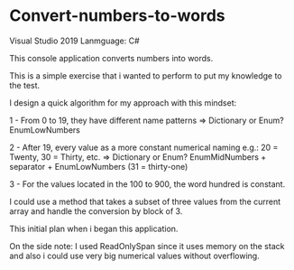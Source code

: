 # Convert-numbers-to-words
Visual Studio 2019
Lanmguage: C#

This console application converts numbers into words.

This is a simple exercise that i wanted to perform to put my knowledge to the test.

I design a quick algorithm for my approach with this mindset:

1 - From 0 to 19, they have different name patterns => Dictionary or Enum? EnumLowNumbers

2 - After 19, every value as a more constant numerical naming e.g.: 20 = Twenty, 30 = Thirty, etc. => Dictionary or Enum? EnumMidNumbers + separator + EnumLowNumbers (31 = thirty-one) 

3 - For the values located in the 100 to 900, the word hundred is constant.

I could use a method that takes a subset of three values from the current array and handle the conversion by block of 3.

This initial plan when i began this application.

On the side note: I used ReadOnlySpan since it uses memory on the stack and also i could use very big numerical values without overflowing.
